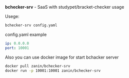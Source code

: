 **bchecker-srv** - SaaS with studypet/bracket-checker usage

Usege: 
```bash
bchecker-srv config.yaml
```
config.yaml example
```yaml
ip: 0.0.0.0
port: 10001
```
Also you can use docker image for start bchacker server
```bash
docker pull zanin/bchecker-srv
docker run -p 10001:10001 zanin/bchecker-srv
```

